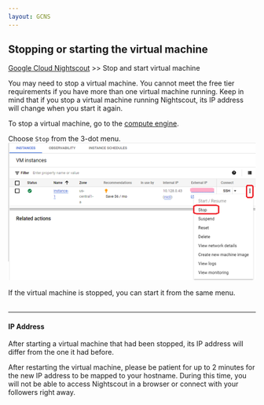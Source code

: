 ```yaml
---
layout: GCNS
---
```


## Stopping or starting the virtual machine  
[Google Cloud Nightscout](./GoogleCloud.md) >> Stop and start virtual machine  
  
You may need to stop a virtual machine.  You cannot meet the free tier requirements if you have more than one virtual machine running.  Keep in mind that if you stop a virtual machine running Nightscout, its IP address will change when you start it again.  
  
To stop a virtual machine, go to the [compute engine](./ComputeEngine.md).  

Choose `Stop` from the 3-dot menu.  
![](./images/StopVirtualMachine.png)  

If the virtual machine is stopped, you can start it from the same menu.  
<br/>  
  
---  
  
#### **IP Address**  
After starting a virtual machine that had been stopped, its IP address will differ from the one it had before.  
  
After restarting the virtual machine, please be patient for up to 2 minutes for the new IP address to be mapped to your hostname. During this time, you will not be able to access Nightscout in a browser or connect with your followers right away.   
  
